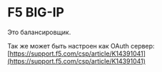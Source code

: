# F5 BIG-IP

Это балансировщик.

Так же может быть настроен как OAuth сервер: [https://support.f5.com/csp/article/K14391041](https://support.f5.com/csp/article/K14391041)
